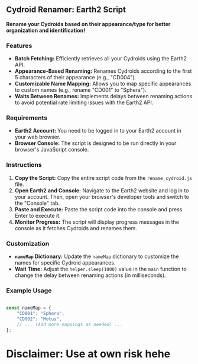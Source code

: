 ## Cydroid Renamer: Earth2 Script

**Rename your Cydroids based on their appearance/type for better organization and identification!**

### Features

* **Batch Fetching:** Efficiently retrieves all your Cydroids using the Earth2 API.
* **Appearance-Based Renaming:** Renames Cydroids according to the first 5 characters of their appearance (e.g., "CD004").
* **Customizable Name Mapping:** Allows you to map specific appearances to custom names (e.g., rename "CD001" to "Sphera").
* **Waits Between Renames:** Implements delays between renaming actions to avoid potential rate limiting issues with the Earth2 API.

### Requirements

* **Earth2 Account:** You need to be logged in to your Earth2 account in your web browser.
* **Browser Console:** The script is designed to be run directly in your browser's JavaScript console.

### Instructions

1. **Copy the Script:** Copy the entire script code from the `rename_cydroid.js` file. 
2. **Open Earth2 and Console:** Navigate to the Earth2 website and log in to your account. Then, open your browser's developer tools and switch to the "Console" tab.
3. **Paste and Execute:** Paste the script code into the console and press Enter to execute it.
4. **Monitor Progress:** The script will display progress messages in the console as it fetches Cydroids and renames them.

### Customization

*   **`nameMap` Dictionary:** Update the `nameMap` dictionary to customize the names for specific Cydroid appearances.
*   **Wait Time:** Adjust the `helper.sleep(1000)` value in the `main` function to change the delay between renaming actions (in milliseconds).

### Example Usage

```javascript

const nameMap = {
    "CD001": "Sphera",
    "CD002": "Motus",
    // ... (Add more mappings as needed) ... 
};
```

# Disclaimer: Use at own risk hehe

